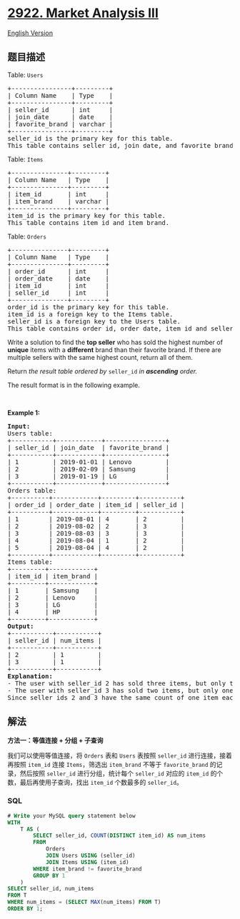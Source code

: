 # [2922. Market Analysis III](https://leetcode.cn/problems/market-analysis-iii)

[English Version](/solution/2900-2999/2922.Market%20Analysis%20III/README_EN.md)

## 题目描述

<!-- 这里写题目描述 -->

<p>Table: <code>Users</code></p>

<pre>
+----------------+---------+
| Column Name    | Type    |
+----------------+---------+
| seller_id      | int     |
| join_date      | date    |
| favorite_brand | varchar |
+----------------+---------+
seller_id is the primary key for this table.
This table contains seller id, join date, and favorite brand of sellers.
</pre>

<p>Table: <code>Items</code></p>

<pre>
+---------------+---------+
| Column Name   | Type    |
+---------------+---------+
| item_id       | int     |
| item_brand    | varchar |
+---------------+---------+
item_id is the primary key for this table.
This table contains item id and item brand.</pre>

<p>Table: <code>Orders</code></p>

<pre>
+---------------+---------+
| Column Name   | Type    |
+---------------+---------+
| order_id      | int     |
| order_date    | date    |
| item_id       | int     |
| seller_id     | int     |
+---------------+---------+
order_id is the primary key for this table.
item_id is a foreign key to the Items table.
seller_id is a foreign key to the Users table.
This table contains order id, order date, item id and seller id.</pre>

<p>Write a solution to find the <strong>top seller</strong> who has sold the highest number of<strong> unique</strong> items with a <strong>different</strong> brand than their favorite brand. If there are multiple sellers with the same highest count, return all of them.</p>

<p>Return <em>the result table ordered by</em> <code>seller_id</code> <em>in <strong>ascending</strong> order.</em></p>

<p>The result format is in the following example.</p>

<p>&nbsp;</p>
<p><strong class="example">Example 1:</strong></p>

<pre>
<strong>Input:</strong> 
Users table:
+-----------+------------+----------------+
| seller_id | join_date  | favorite_brand |
+-----------+------------+----------------+
| 1         | 2019-01-01 | Lenovo         |
| 2         | 2019-02-09 | Samsung        |
| 3         | 2019-01-19 | LG             |
+-----------+------------+----------------+
Orders table:
+----------+------------+---------+-----------+
| order_id | order_date | item_id | seller_id |
+----------+------------+---------+-----------+
| 1        | 2019-08-01 | 4       | 2         |
| 2        | 2019-08-02 | 2       | 3         |
| 3        | 2019-08-03 | 3       | 3         |
| 4        | 2019-08-04 | 1       | 2         |
| 5        | 2019-08-04 | 4       | 2         |
+----------+------------+---------+-----------+
Items table:
+---------+------------+
| item_id | item_brand |
+---------+------------+
| 1       | Samsung    |
| 2       | Lenovo     |
| 3       | LG         |
| 4       | HP         |
+---------+------------+
<strong>Output:</strong> 
+-----------+-----------+
| seller_id | num_items |
+-----------+-----------+
| 2         | 1         |
| 3         | 1         |
+-----------+-----------+
<strong>Explanation:</strong> 
- The user with seller_id 2 has sold three items, but only two of them are not marked as a favorite. We will include a unique count of 1 because both of these items are identical.
- The user with seller_id 3 has sold two items, but only one of them is not marked as a favorite. We will include just that non-favorite item in our count.
Since seller_ids 2 and 3 have the same count of one item each, they both will be displayed in the output.</pre>

## 解法

<!-- 这里可写通用的实现逻辑 -->

**方法一：等值连接 + 分组 + 子查询**

我们可以使用等值连接，将 `Orders` 表和 `Users` 表按照 `seller_id` 进行连接，接着再按照 `item_id` 连接 `Items`，筛选出 `item_brand` 不等于 `favorite_brand` 的记录，然后按照 `seller_id` 进行分组，统计每个 `seller_id` 对应的 `item_id` 的个数，最后再使用子查询，找出 `item_id` 个数最多的 `seller_id`。

<!-- tabs:start -->

### **SQL**

<!-- 这里可写当前语言的特殊实现逻辑 -->

```sql
# Write your MySQL query statement below
WITH
    T AS (
        SELECT seller_id, COUNT(DISTINCT item_id) AS num_items
        FROM
            Orders
            JOIN Users USING (seller_id)
            JOIN Items USING (item_id)
        WHERE item_brand != favorite_brand
        GROUP BY 1
    )
SELECT seller_id, num_items
FROM T
WHERE num_items = (SELECT MAX(num_items) FROM T)
ORDER BY 1;
```

<!-- tabs:end -->
